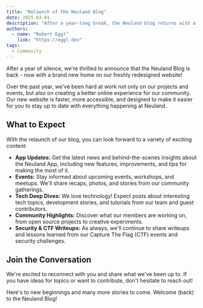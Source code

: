 ```yaml
---
title: "Relaunch of the Neuland Blog"
date: 2025-03-01
description: "After a year-long break, the Neuland blog returns with a fresh look and a new home. Discover what's coming next!"
authors: 
  - name: "Robert Eggl"
    link: "https://eggl.dev"
tags:
  - Community
---
```


After a year of silence, we're thrilled to announce that the Neuland Blog is back - now with a brand new home on our freshly redesigned website!

Over the past year, we've been hard at work not only on our projects and events, but also on creating a better online experience for our community. Our new website is faster, more accessible, and designed to make it easier for you to stay up to date with everything happening at Neuland.

## What to Expect

With the relaunch of our blog, you can look forward to a variety of exciting content:

- **App Updates:** Get the latest news and behind-the-scenes insights about the Neuland App, including new features, improvements, and tips for making the most of it.
- **Events:** Stay informed about upcoming events, workshops, and meetups. We'll share recaps, photos, and stories from our community gatherings.
- **Tech Deep Dives:** We love technology! Expect posts about interesting tech topics, development stories, and tutorials from our team and guest contributors.
- **Community Highlights:** Discover what our members are working on, from open source projects to creative experiments.
- **Security & CTF Writeups:** As always, we'll continue to share writeups and lessons learned from our Capture The Flag (CTF) events and security challenges.

## Join the Conversation

We're excited to reconnect with you and share what we've been up to. If you have ideas for topics or want to contribute, don't hesitate to reach out!

Here's to new beginnings and many more stories to come. Welcome (back) to the Neuland Blog! 